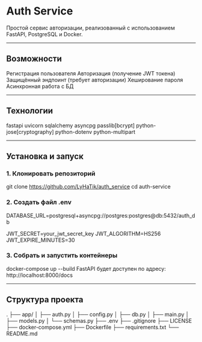# Auth Service
Простой сервис авторизации, реализованный с использованием FastAPI, PostgreSQL и Docker.

---

## Возможности
Регистрация пользователя
Авторизация (получение JWT токена)
Защищённый эндпоинт (требует авторизации)
Хеширование пароля
Асинхронная работа с БД

---

## Технологии
fastapi
uvicorn
sqlalchemy
asyncpg
passlib[bcrypt]
python-jose[cryptography]
python-dotenv
python-multipart

---

## Установка и запуск
### 1. Клонировать репозиторий
git clone https://github.com/LyHaTik/auth_service
cd auth-service

### 2. Создать файл .env
DATABASE_URL=postgresql+asyncpg://postgres:postgres@db:5432/auth_db

JWT_SECRET=your_jwt_secret_key
JWT_ALGORITHM=HS256
JWT_EXPIRE_MINUTES=30

### 3. Собрать и запустить контейнеры
docker-compose up --build
FastAPI будет доступен по адресу: http://localhost:8000/docs

---

## Структура проекта
.
├── app/
│   ├── auth.py
│   ├── config.py
│   ├── db.py
│   ├── main.py
│   ├── models.py
│   └── schemas.py
├── .env
├── .gitignore
├── LICENSE
├── docker-compose.yml
├── Dockerfile
├── requirements.txt
└── README.md

